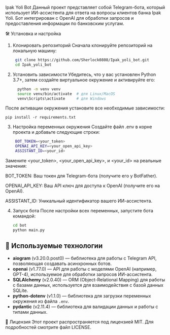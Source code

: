 Ipak Yoli Bot
Данный проект представляет собой Telegram-бота, который использует ИИ-ассистента для ответа на вопросы клиентов банка Ipak Yoli. Бот интегрирован с OpenAI для обработки запросов и предоставления информации по банковским услугам.

🛠 Установка и настройка
1. Клонировать репозиторий
Сначала клонируйте репозиторий на локальную машину:
    ```bash
     git clone https://github.com/Sherlock0808/Ipak_yoli_bot.git
     cd Ipak_yoli_bot

2. Установить зависимости
Убедитесь, что у вас установлен Python 3.7+, затем создайте виртуальное окружение и активируйте его:
    ```bash
      python -m venv venv
      source venv/bin/activate  # для Linux/MacOS
      venv\Scripts\activate     # для Windows

    
После активации окружения установите все необходимые зависимости:

    pip install -r requirements.txt
    
3. Настройка переменных окружения
Создайте файл .env в корне проекта и добавьте следующие строки:
   ```bash
    BOT_TOKEN=<your_token>
    OPENAI_API_KEY=<your_open_api_key>
    ASSISTANT_ID=<your_id>

Замените <your_token>, <your_open_api_key>, и <your_id> на реальные значения:

BOT_TOKEN: Ваш токен для Telegram-бота (получите его у BotFather).

OPENAI_API_KEY: Ваш API ключ для доступа к OpenAI (получите его на OpenAI).

ASSISTANT_ID: Уникальный идентификатор вашего ИИ-ассистента.

4. Запуск бота
После настройки всех переменных, запустите бота командой:
   ```bash
   cd bot
   python main.py
   
## 🔧 Используемые технологии

- **aiogram** (v3.20.0.post0) — библиотека для работы с Telegram API, позволяющая создавать асинхронных ботов.
- **openai** (v1.77.0) — API для работы с моделями OpenAI (например, GPT-4), используемое для обработки запросов ИИ-ассистента.
- **SQLAlchemy** (v2.0.40) — ORM (Object-Relational Mapping) для работы с базами данных, используется для взаимодействия с базой данных SQLite.
- **python-dotenv** (v1.1.0) — библиотека для загрузки переменных окружения из файла `.env`.
- **pydantic** (v2.11.4) — библиотека для валидации данных и работы с типами данных.

📄 Лицензия
Этот проект распространяется под лицензией MIT. Для подробностей смотрите файл LICENSE.


